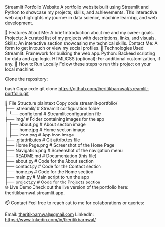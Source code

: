 Streamlit Portfolio Website
A portfolio website built using Streamlit and Python to showcase my projects, skills, and achievements. This interactive web app highlights my journey in data science, machine learning, and web development.

🌟 Features
About Me: A brief introduction about me and my career goals.
Projects: A curated list of my projects with descriptions, links, and visuals.
Skills: An interactive section showcasing my technical skills.
Contact Me: A form to get in touch or view my social profiles.
🔧 Technologies Used
Streamlit: Framework for building the web app.
Python: Backend scripting for data and app logic.
HTML/CSS (optional): For additional customization, if any.
🚀 How to Run Locally
Follow these steps to run this project on your local machine:

Clone the repository:

bash
Copy code
git clone https://github.com/theritikbarnwal/streamlit-portfolio.git  

📂 File Structure
plaintext
Copy code
streamlit-portfolio/  
├── .streamlit/            # Streamlit configuration folder  
│   └── config.toml        # Streamlit configuration file  
├── img/                   # Folder containing images for the app  
│   ├── about.jpg          # About section image  
│   ├── home.jpg           # Home section image  
│   ├── icon.png           # App icon image  
├── .gitattributes         # Git attributes file  
├── Home Page.png          # Screenshot of the Home Page  
├── Navigation.png         # Screenshot of the navigation menu  
├── README.md              # Documentation (this file)  
├── about.py               # Code for the About section  
├── contact.py             # Code for the Contact section  
├── home.py                # Code for the Home section  
├── main.py                # Main script to run the app  
├── project.py             # Code for the Projects section  
🌐 Live Demo
Check out the live version of the portfolio here: theritikbarnwal.streamlit.app.

📫 Contact
Feel free to reach out to me for collaborations or queries:

Email: theritikbarnwal@gmail.com
LinkedIn: https://www.linkedin.com/in/theritikbarnwal/
